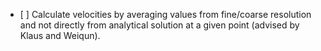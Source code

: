 - \[ \] Calculate velocities by averaging values from fine/coarse resolution and not directly from analytical solution at a given point (advised by Klaus and Weiqun).
